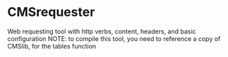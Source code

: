 # CMSrequester
Web requesting tool with http verbs, content, headers, and basic configuration 
NOTE: to compile this tool, you need to reference a copy of CMSlib, for the tables function

